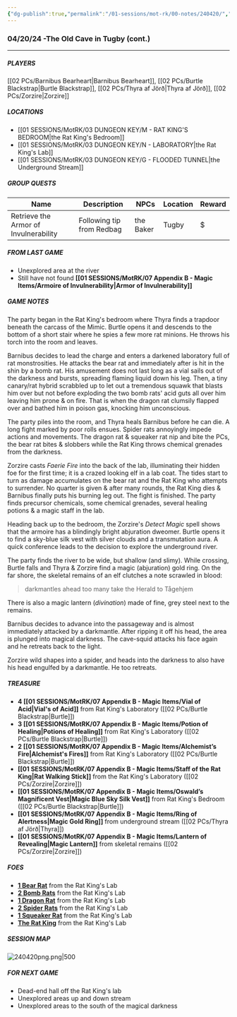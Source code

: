 ```yaml
---
{"dg-publish":true,"permalink":"/01-sessions/mot-rk/00-notes/240420/","tags":["Interlopers"]}
---
```



### 04/20/24 -The Old Cave in Tugby (cont.)
---
##### PLAYERS
[[02 PCs/Barnibus Bearheart\|Barnibus Bearheart]], [[02 PCs/Burtle Blackstrap\|Burtle Blackstrap]], [[02 PCs/Thyra af Jörð\|Thyra af Jörð]], [[02 PCs/Zorzire\|Zorzire]] 

##### LOCATIONS

- [[01 SESSIONS/MotRK/03 DUNGEON KEY/M - RAT KING'S BEDROOM\|the Rat King's Bedroom]]
- [[01 SESSIONS/MotRK/03 DUNGEON KEY/N - LABORATORY\|the Rat King's Lab]]
- [[01 SESSIONS/MotRK/03 DUNGEON KEY/G -  FLOODED TUNNEL\|the Underground Stream]]           

##### GROUP QUESTS

| Name                                  | Description               | NPCs         | Location | Reward |
| ------------------------------------- | ------------------------- | ------------ | -------- | ------ |
| Retrieve the Armor of Invulnerability | Following tip from Redbag | the Baker    | Tugby    | $      |

##### FROM LAST GAME
- Unexplored area at the river 
- Still have not found **[[01 SESSIONS/MotRK/07 Appendix B - Magic Items/Armoire of Invulnerability\|Armor of Invulnerability]]**

##### GAME NOTES 

The party began in the Rat King's bedroom where Thyra finds a trapdoor beneath the carcass of the Mimic.  Burtle opens it and descends to the bottom of a short stair where he spies a few more rat minions.  He throws his torch into the room and leaves.

Barnibus decides to lead the charge and enters a darkened laboratory full of rat monstrosities.  He attacks the bear rat and immediately after is hit in the shin by a bomb rat.  His amusement does not last long as a vial sails out of the darkness and bursts, spreading flaming liquid down his leg.  Then, a tiny canary/rat hybrid scrabbled up to let out a tremendous squawk that blasts him over but not before exploding the two bomb rats' acid guts all over him leaving him prone & on fire.  That is when the dragon rat clumsily flapped over and bathed him in poison gas, knocking him unconscious.

The party piles into the room, and Thyra heals Barnibus before he can die.  A long fight marked by poor rolls ensues.  Spider rats annoyingly impede actions and movements.  The dragon rat & squeaker rat nip and bite the PCs, the bear rat bites & slobbers while the Rat King throws chemical grenades from the darkness.

Zorzire casts  _Faerie Fire_ into the back of the lab, illuminating their hidden foe for the first time; it is a crazed looking elf in a lab coat.  The tides start to turn as damage accumulates on the bear rat and the Rat King who attempts to surrender.  No quarter is given & after many rounds, the Rat King dies & Barnibus finally puts his burning leg out.  The fight is finished.  The party finds precursor chemicals, some chemical grenades, several healing potions & a magic staff in the lab.

Heading back up to the bedroom, the Zorzire's _Detect Magic_ spell shows that the armoire has a blindingly bright abjuration dweomer.  Burtle opens it to find a sky-blue silk vest with silver clouds and a transmutation aura.  A quick conference leads to the decision to explore the underground river.

The party finds the river to be wide, but shallow (and slimy).  While crossing, Burtle falls and Thyra & Zorzire find a magic (abjuration) gold ring.  On the far shore, the skeletal remains of an elf clutches a note scrawled in blood:

> darkmantles ahead
> too many
> take the Herald to Tågehjem

There is also a magic lantern (*divination*) made of fine, grey steel next to the remains.

Barnibus decides to advance into the passageway and is almost immediately attacked by a darkmantle.  After ripping it off his head, the area is plunged into magical darkness.  The cave-squid attacks his face again and he retreats back to the light.

Zorzire wild shapes into a spider, and heads into the darkness to also have his head engulfed by a darkmantle.  He too retreats.


##### TREASURE

- **4 [[01 SESSIONS/MotRK/07 Appendix B - Magic Items/Vial of Acid\|Vial's of Acid]]** from Rat King's Laboratory ([[02 PCs/Burtle Blackstrap\|Burtle]])
- **3 [[01 SESSIONS/MotRK/07 Appendix B - Magic Items/Potion of Healing\|Potions of Healing]]** from Rat King's Laboratory ([[02 PCs/Burtle Blackstrap\|Burtle]])
- **2 [[01 SESSIONS/MotRK/07 Appendix B - Magic Items/Alchemist’s Fire\|Alchemist's Fires]]** from Rat King's Laboratory ([[02 PCs/Burtle Blackstrap\|Burtle]])
- **[[01 SESSIONS/MotRK/07 Appendix B - Magic Items/Staff of the Rat King\|Rat Walking Stick]]** from the Rat King's Laboratory ([[02 PCs/Zorzire\|Zorzire]])
- **[[01 SESSIONS/MotRK/07 Appendix B - Magic Items/Oswald’s Magnificent Vest\|Magic Blue Sky Silk Vest]]** from Rat King's Bedroom ([[02 PCs/Burtle Blackstrap\|Burtle]])
- **[[01 SESSIONS/MotRK/07 Appendix B - Magic Items/Ring of Alertness\|Magic Gold Ring]]** from underground stream ([[02 PCs/Thyra af Jörð\|Thyra]])
- **[[01 SESSIONS/MotRK/07 Appendix B - Magic Items/Lantern of Revealing\|Magic Lantern]]** from skeletal remains ([[02 PCs/Zorzire\|Zorzire]])


##### FOES

- **[1 Bear Rat](https://imgur.com/eFC8mc3)** from the Rat King's Lab
- **[2 Bomb Rats](https://imgur.com/4kwvmAe)** from the Rat King's Lab
- **[1 Dragon Rat](https://imgur.com/oyZUh78)** from the Rat King's Lab
- **[2 Spider Rats](https://imgur.com/ETuyMao)** from the Rat King's Lab
- **[1 Squeaker Rat](https://imgur.com/sHi9IWd)** from the Rat King's Lab
- **[The Rat King](https://i.imgur.com/C4Im5BH.png)** from the Rat King's Lab

##### SESSION MAP
![240420png.png|500](/img/user/zMISC/z_Assets/MotRK/240420png.png)

##### FOR NEXT GAME

- Dead-end hall off the Rat King's lab
- Unexplored areas up and down stream
- Unexplored areas to the south of the magical darkness
